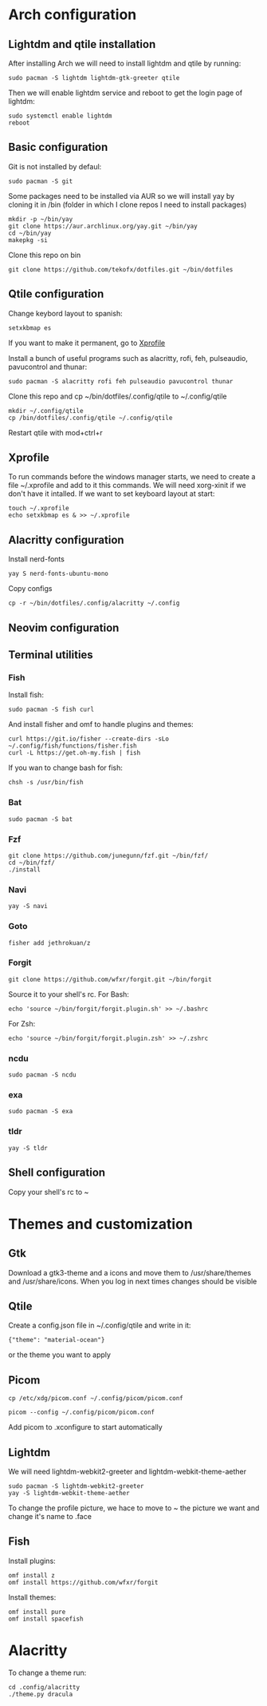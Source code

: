 # Arch configuration
## Lightdm and qtile installation
After installing Arch we will need to install lightdm and qtile by running:

```
sudo pacman -S lightdm lightdm-gtk-greeter qtile
```

Then we will enable lightdm service and reboot to get the login page of lightdm:

```
sudo systemctl enable lightdm
reboot
```
## Basic configuration
Git is not installed by defaul:

```
sudo pacman -S git
```

Some packages need to be installed via AUR so we will install yay by cloning it in /bin (folder in which I clone repos I need to install packages)

```
mkdir -p ~/bin/yay
git clone https://aur.archlinux.org/yay.git ~/bin/yay
cd ~/bin/yay
makepkg -si
```


Clone this repo on bin

```
git clone https://github.com/tekofx/dotfiles.git ~/bin/dotfiles
```
## Qtile configuration
Change keybord layout to spanish:

```
setxkbmap es
```

If you want to make it permanent, go to [Xprofile](#Xprofile)

Install a bunch of useful programs such as alacritty, rofi, feh, pulseaudio, pavucontrol and thunar:

```
sudo pacman -S alacritty rofi feh pulseaudio pavucontrol thunar
```

Clone this repo and cp ~/bin/dotfiles/.config/qtile to ~/.config/qtile

```
mkdir ~/.config/qtile
cp /bin/dotfiles/.config/qtile ~/.config/qtile
```

Restart qtile with mod+ctrl+r


## Xprofile
To run commands before the windows manager starts, we need to create a file ~/.xprofile and add to it this commands. We will need xorg-xinit if we don't have it intalled. If we want to set keyboard layout at start:

```
touch ~/.xprofile
echo setxkbmap es & >> ~/.xprofile
```


## Alacritty configuration
Install nerd-fonts

```
yay S nerd-fonts-ubuntu-mono
```

Copy configs

```
cp -r ~/bin/dotfiles/.config/alacritty ~/.config
```
## Neovim configuration

## Terminal utilities
### Fish
Install fish:

```
sudo pacman -S fish curl
```

And install fisher and omf to handle plugins and themes:

```
curl https://git.io/fisher --create-dirs -sLo ~/.config/fish/functions/fisher.fish
curl -L https://get.oh-my.fish | fish
```

If you wan to change bash for fish:

```
chsh -s /usr/bin/fish
```


### Bat
```
sudo pacman -S bat
```

### Fzf
```
git clone https://github.com/junegunn/fzf.git ~/bin/fzf/
cd ~/bin/fzf/
./install
```

### Navi
```
yay -S navi
```
### Goto
```
fisher add jethrokuan/z
```
### Forgit
```
git clone https://github.com/wfxr/forgit.git ~/bin/forgit
```

Source it to your shell's rc.
For Bash:

```
echo 'source ~/bin/forgit/forgit.plugin.sh' >> ~/.bashrc
```

For Zsh:

```
echo 'source ~/bin/forgit/forgit.plugin.zsh' >> ~/.zshrc
```

### ncdu
```
sudo pacman -S ncdu
```

### exa
```
sudo pacman -S exa
```
### tldr
```
yay -S tldr
```
## Shell configuration
Copy your shell's rc to ~

# Themes and customization
## Gtk
Download a gtk3-theme and a icons and move them to /usr/share/themes and /usr/share/icons. When you log in next times changes should be visible

## Qtile
Create a config.json file in ~/.config/qtile and write in it:

```
{"theme": "material-ocean"}
```

or the theme you want to apply


## Picom
```
cp /etc/xdg/picom.conf ~/.config/picom/picom.conf
```
```
picom --config ~/.config/picom/picom.conf
```

Add picom to .xconfigure to start automatically
## Lightdm
We will need lightdm-webkit2-greeter and lightdm-webkit-theme-aether

```
sudo pacman -S lightdm-webkit2-greeter
yay -S lightdm-webkit-theme-aether
```

To change the profile picture, we hace to move to ~ the picture we want and change it's name to .face

## Fish
Install plugins:

```
omf install z
omf install https://github.com/wfxr/forgit
```

Install themes:

```
omf install pure
omf install spacefish
```

# Alacritty
To change a theme run:

```
cd .config/alacritty
./theme.py dracula
```
